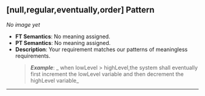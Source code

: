 ## [null,regular,eventually,order] Pattern
_No image yet_
 * **FT Semantics**: No meaning assigned.
 * **PT Semantics**: No meaning assigned.
 * **Description**: Your requirement matches our patterns of meaningless requirements.
   > **_Example_**: _  when lowLevel > highLevel,the system shall eventually first  increment the lowLevel variable and then  decrement the highLevel variable_   
***
